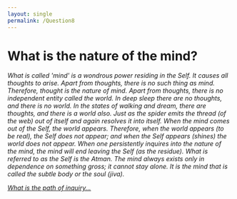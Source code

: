 ```yaml
---
layout: single
permalink: /Question8
---
```

# What is the nature of the mind?

_What is called 'mind' is a wondrous power residing in the Self. It causes all thoughts to arise. Apart from thoughts, there is no such thing as mind.
Therefore, thought is the nature of mind. Apart from thoughts, there is no independent entity called the world. In deep sleep there are no thoughts, and there is no world.
In the states of walking and dream, there are thoughts, and there is a world also. Just as the spider emits the thread (of the web) out of itself and again resolves it into itself. When the mind comes out of the Self, the world appears. Therefore, when the world appears (to be real), the Self does not appear; and when the Self appears (shines)
the world does not appear. When one persistently inquires into the nature of the mind, the mind will end leaving the Self (as the residue). What is referred to as the Self is the Atman. The mind always exists only in dependence on something gross; it cannot stay alone. It is the mind that is called the subtle body or the soul (jiva)._


[_What is the path of inquiry..._](/Question9)
